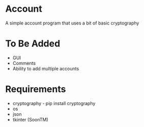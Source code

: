 # Account
A simple account program that uses a bit of basic cryptography
# To Be Added
- GUI
- Comments
- Ability to add multiple accounts
# Requirements
- cryptography - pip install cryptography
- os 
- json 
- tkinter (SoonTM)
